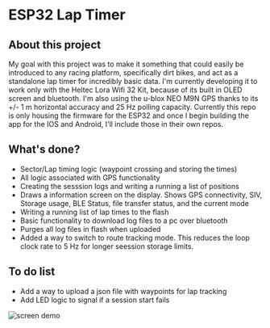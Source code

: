 # ESP32 Lap Timer

## About this project

My goal with this project was to make it something that could easily be introduced to any racing platform,
specifically dirt bikes, and act as a standalone lap timer for incredibly basic data.
I'm currently developing it to work only with the Heltec Lora Wifi 32 Kit, because of its built in
OLED screen and bluetooth. I'm also using the u-blox NEO M9N GPS thanks to its +/- 1 m horizontal
accuracy and 25 Hz polling capacity. Currently this repo is only housing the firmware for the
ESP32 and once I begin building the app for the IOS and Android, I'll include those in their own repos.

## What's done?
- Sector/Lap timing logic (waypoint crossing and storing the times)
- All logic associated with GPS functionality
- Creating the sesssion logs and writing a running a list of positions
- Draws a information screen on the display. Shows GPS connectivity, SIV, Storage usage, BLE Status, file transfer status, and the current mode
- Writing a running list of lap times to the flash
- Basic functionality to download log files to a pc over bluetooth
- Purges all log files in flash when uploaded
- Added a way to switch to route tracking mode. This reduces the loop clock rate to 5 Hz for longer seession storage limits.

## To do list
- Add a way to upload a json file with waypoints for lap tracking
- Add LED logic to signal if a session start fails

![screen demo](https://media0.giphy.com/media/v1.Y2lkPTc5MGI3NjExNTYzaXUzNzYzajUxbDU1MzN1cmloYzI1cXljNjNwcHM1cnJpcTJzbCZlcD12MV9pbnRlcm5hbF9naWZfYnlfaWQmY3Q9Zw/QZPMouXupVzR3BWeDb/giphy.gif)
